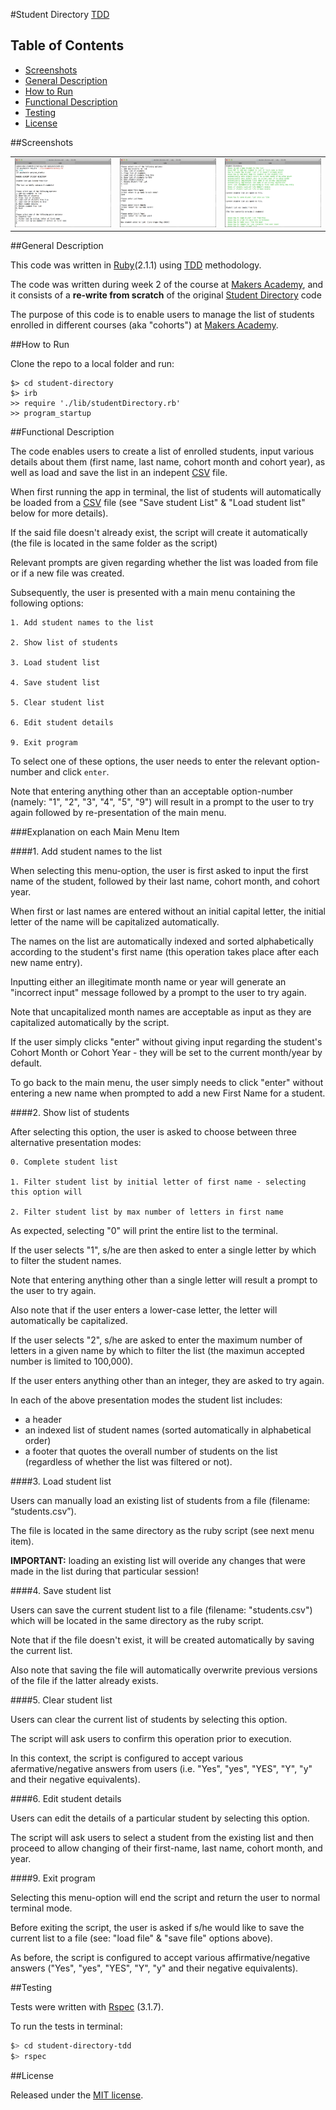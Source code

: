 #Student Directory [TDD](http://en.wikipedia.org/wiki/Test-driven_development)

## Table of Contents

* [Screenshots](#screenshots)
* [General Description](#general-description)
* [How to Run](#how-to-run)
* [Functional Description](#functional-description)
* [Testing](#testing)
* [License](#license)


##Screenshots

<table>
	<tr>
		<td align="center" width="210px">
			<a href="https://raw.githubusercontent.com/nadavmatalon/student-directory-tdd/master/images/student_directory_1.jpg">
				<img src="images/student_directory_1.jpg" height="110px" /><br/>
			</a>
		</td>
		<td align="center" width="210px">
			<a href="https://raw.githubusercontent.com/nadavmatalon/student-directory-tdd/master/images/student_directory_2.jpg">
				<img src="images/student_directory_2.jpg" height="110px" /><br/>
			</a>
		</td>
		<td align="center" width="210px">
			<a href="https://raw.githubusercontent.com/nadavmatalon/student-directory-tdd/master/images/student_directory_3.jpg">
				<img src="images/student_directory_3.jpg" height="110px" /><br/>
			</a>
		</td>
	</tr>
</table>


##General Description

This code was written in [Ruby](https://www.ruby-lang.org/en/)(2.1.1) 
using [TDD](http://en.wikipedia.org/wiki/Test-driven_development) methodology.

The code was written during week 2 of the course at 
[Makers Academy](http://www.makersacademy.com/), 
and it consists of a __re-write from scratch__ of the original 
[Student Directory](https://github.com/nadavmatalon/student-directory) code 

The purpose of this code is to enable users to manage the list of students enrolled 
in different courses (aka "cohorts") at [Makers Academy](http://www.makersacademy.com/).


##How to Run

Clone the repo to a local folder and run:

```
$> cd student-directory
$> irb
>> require './lib/studentDirectory.rb'
>> program_startup
```

##Functional Description

The code enables users to create a list of enrolled students, input various details 
about them (first name, last name, cohort month and cohort year), as well as load and 
save the list in an indepent [CSV](http://en.wikipedia.org/wiki/Comma-separated_values) file.

When first running the app in terminal, the list of students will automatically be loaded 
from a [CSV](http://en.wikipedia.org/wiki/Comma-separated_values) 
file (see "Save student List" & "Load student list" below for more details). 

If the said file doesn't already exist, the script will create it automatically 
(the file is located in the same folder as the script) 

Relevant prompts are given regarding whether the list was loaded from file or if a 
new file was created.

Subsequently, the user is presented with a main menu containing the following options:

	1. Add student names to the list

	2. Show list of students

	3. Load student list

	4. Save student list

	5. Clear student list

	6. Edit student details

	9. Exit program

To select one of these options, the user needs to enter the relevant option-number 
and click `enter`. 

Note that entering anything other than an acceptable option-number 
(namely: "1", "2", "3", "4", "5", "9") will result in a prompt 
to the user to try again followed by re-presentation of the main menu.


###Explanation on each Main Menu Item

####1. Add student names to the list

When selecting this menu-option, the user is first asked to input the first name of 
the student, followed by their last name, cohort month, and cohort year.

When first or last names are entered without an initial capital letter, the initial 
letter of the name will be capitalized automatically.

The names on the list are automatically indexed and sorted alphabetically according 
to the student's first name (this operation takes place after each new name entry).

Inputting either an illegitimate month name or year will generate an "incorrect input" 
message followed by a prompt to the user to try again.

Note that uncapitalized month names are acceptable as input as they are capitalized 
automatically by the script.

If the user simply clicks "enter" without giving input regarding the student's Cohort 
Month or Cohort Year - they will be set to the current month/year by default.

To go back to the main menu, the user simply needs to click "enter" without entering a 
new name when prompted to add a new First Name for a student.


####2. Show list of students

After selecting this option, the user is asked to choose between three alternative 
presentation modes:

	0. Complete student list

	1. Filter student list by initial letter of first name - selecting this option will 

	2. Filter student list by max number of letters in first name

As expected, selecting "0" will print the entire list to the terminal. 

If the user selects "1", s/he are then asked to enter a single letter by which to 
filter the student names.

Note that entering anything other than a single letter will result a prompt to the 
user to try again.

Also note that if the user enters a lower-case letter, the letter will automatically 
be capitalized.

If the user selects "2", s/he are asked to enter the maximum number of letters in a 
given name by which to filter the list (the maximun accepted number is limited to 100,000).

If the user enters anything other than an integer, they are asked to try again.

In each of the above presentation modes the student list includes:

* a header
* an indexed list of student names (sorted automatically in alphabetical order)
* a footer that quotes the overall number of students on the list (regardless of whether 
  the list was filtered or not).


####3. Load student list

Users can manually load an existing list of students from a file (filename: “students.csv”).

The file is located in the same directory as the ruby script (see next menu item).

__IMPORTANT:__ loading an existing list will overide any changes that were made in the 
list during that particular session!  


####4. Save student list

Users can save the current student list to a file (filename: "students.csv") which will 
be located in the same directory as the ruby script.

Note that if the file doesn't exist, it will be created automatically by saving 
the current list.

Also note that saving the file will automatically overwrite previous versions of 
the file if the latter already exists.


####5. Clear student list

Users can clear the current list of students by selecting this option.

The script will ask users to confirm this operation prior to execution.

In this context, the script is configured to accept various afermative/negative 
answers from users (i.e. "Yes", "yes", "YES", "Y", "y" and their negative equivalents).


####6. Edit student details

Users can edit the details of a particular student by selecting this option.

The script will ask users to select a student from the existing list and then 
proceed to allow changing of their first-name, last name, cohort month, and year.


####9. Exit program

Selecting this menu-option will end the script and return the user to normal terminal mode.

Before exiting the script, the user is asked if s/he would like to save the current list 
to a file (see: "load file" & "save file" options above).

As before, the script is configured to accept various affirmative/negative answers 
("Yes", "yes", "YES", "Y", "y" and their negative equivalents).


##Testing

Tests were written with [Rspec](http://rspec.info/) (3.1.7).

To run the tests in terminal: 

```bash
$> cd student-directory-tdd
$> rspec
```

##License

<p>Released under the <a href="http://www.opensource.org/licenses/MIT">MIT license</a>.</p>

